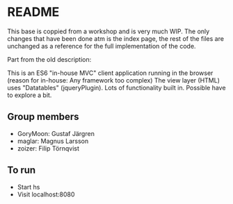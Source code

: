 # README

This base is coppied from a workshop and is very much WIP.
The only changes that have been done atm is the index page, the rest of the files are unchanged as a reference for the full implementation of the code.

Part from the old description:

This is an ES6 "in-house MVC" client application running in the browser
(reason for in-house: Any framework too complex)
The view layer (HTML) uses "Datatables" (jqueryPlugin). Lots of
functionality built in. Possible have to explore a bit.

## Group members
- GoryMoon: Gustaf Järgren
- maglar: Magnus Larsson
- zoizer: Filip Törnqvist

## To run
- Start hs
- Visit localhost:8080

